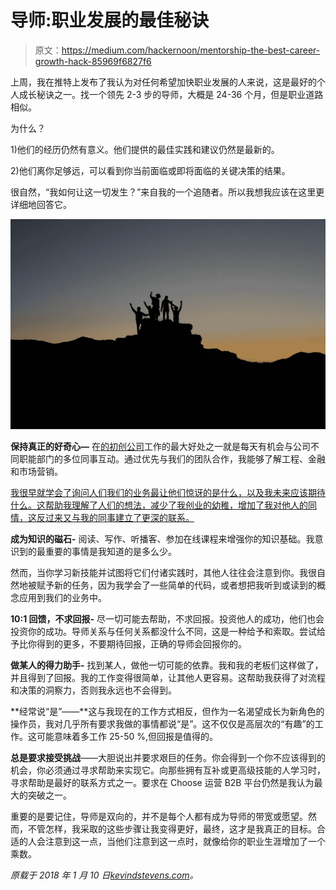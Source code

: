 # 导师:职业发展的最佳秘诀

> 原文：<https://medium.com/hackernoon/mentorship-the-best-career-growth-hack-85969f6827f6>

上周，我在推特上发布了我认为对任何希望加快职业发展的人来说，这是最好的个人成长秘诀之一。找一个领先 2-3 步的导师，大概是 24-36 个月，但是职业道路相似。

为什么？

1)他们的经历仍然有意义。他们提供的最佳实践和建议仍然是最新的。

2)他们离你足够远，可以看到你当前面临或即将面临的关键决策的结果。

很自然，“我如何让这一切发生？”来自我的一个追随者。所以我想我应该在这里更详细地回答它。

![](img/1ab1bde25eeef37e244ab605f7d7cc71.png)

**保持真正的好奇心—** 在[的初创公司](https://hackernoon.com/tagged/startup)工作的最大好处之一就是每天有机会与公司不同职能部门的多位同事互动。通过优先与我们的团队合作，我能够了解工程、金融和市场营销。

[我很早就学会了询问人们我们的业务最让他们惊讶的是什么，以及我未来应该期待什么。这帮助我理解了人们的想法，减少了我创业的幼稚，增加了我对他人的同情，这反过来又与我的同事建立了更深的联系。](http://johntough.com/using-surprise-as-a-means-to-ask-better-questions/)

**成为知识的磁石-** 阅读、写作、听播客、参加在线课程来增强你的知识基础。我意识到的最重要的事情是我知道的是多么少。

然而，当你学习新技能并试图将它们付诸实践时，其他人往往会注意到你。我很自然地被赋予新的任务，因为我学会了一些简单的代码，或者想把我听到或读到的概念应用到我们的业务中。

**10:1 回馈，不求回报-** 尽一切可能去帮助，不求回报。投资他人的成功，他们也会投资你的成功。导师关系与任何关系都没什么不同，这是一种给予和索取。尝试给予比你得到的更多，不要期待回报，正确的导师会回报你的。

**做某人的得力助手-** 找到某人，做他一切可能的依靠。我和我的老板们这样做了，并且得到了回报。我的工作变得很简单，让其他人更容易。这帮助我获得了对流程和决策的洞察力，否则我永远也不会得到。

**经常说“是”——**这与我现在的工作方式相反，但作为一名渴望成长为新角色的操作员，我对几乎所有要求我做的事情都说“是”。这不仅仅是高层次的“有趣”的工作。这可能意味着多工作 25-50 %,但回报是值得的。

**总是要求接受挑战**——大胆说出并要求艰巨的任务。你会得到一个你不应该得到的机会，你必须通过寻求帮助来实现它。向那些拥有互补或更高级技能的人学习时，寻求帮助是最好的联系方式之一。要求在 Choose 运营 B2B 平台仍然是我认为最大的突破之一。

重要的是要记住，导师是双向的，并不是每个人都有成为导师的带宽或愿望。然而，不管怎样，我采取的这些步骤让我变得更好，最终，这才是我真正的目标。合适的人会注意到这一点，当他们注意到这一点时，就像给你的职业生涯增加了一个乘数。

*原载于 2018 年 1 月 10 日*[*kevindstevens.com*](http://kevindstevens.com/2018/01/finding-mentors/)*。*